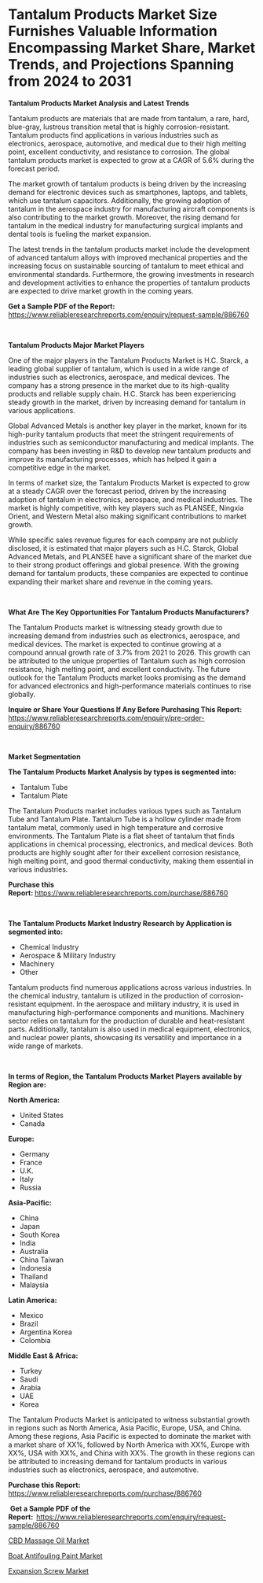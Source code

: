 <p><h1>Tantalum Products Market Size Furnishes Valuable Information Encompassing Market Share, Market Trends, and Projections Spanning from 2024 to 2031</h1></p><p><strong>Tantalum Products Market Analysis and Latest Trends</strong></p>
<p><p>Tantalum products are materials that are made from tantalum, a rare, hard, blue-gray, lustrous transition metal that is highly corrosion-resistant. Tantalum products find applications in various industries such as electronics, aerospace, automotive, and medical due to their high melting point, excellent conductivity, and resistance to corrosion. The global tantalum products market is expected to grow at a CAGR of 5.6% during the forecast period.</p><p>The market growth of tantalum products is being driven by the increasing demand for electronic devices such as smartphones, laptops, and tablets, which use tantalum capacitors. Additionally, the growing adoption of tantalum in the aerospace industry for manufacturing aircraft components is also contributing to the market growth. Moreover, the rising demand for tantalum in the medical industry for manufacturing surgical implants and dental tools is fueling the market expansion.</p><p>The latest trends in the tantalum products market include the development of advanced tantalum alloys with improved mechanical properties and the increasing focus on sustainable sourcing of tantalum to meet ethical and environmental standards. Furthermore, the growing investments in research and development activities to enhance the properties of tantalum products are expected to drive market growth in the coming years.</p></p>
<p><strong>Get a Sample PDF of the Report:&nbsp;</strong> <a href="https://www.reliableresearchreports.com/enquiry/request-sample/886760">https://www.reliableresearchreports.com/enquiry/request-sample/886760</a></p>
<p>&nbsp;</p>
<p><strong>Tantalum Products Major Market Players</strong></p>
<p><p>One of the major players in the Tantalum Products Market is H.C. Starck, a leading global supplier of tantalum, which is used in a wide range of industries such as electronics, aerospace, and medical devices. The company has a strong presence in the market due to its high-quality products and reliable supply chain. H.C. Starck has been experiencing steady growth in the market, driven by increasing demand for tantalum in various applications.</p><p>Global Advanced Metals is another key player in the market, known for its high-purity tantalum products that meet the stringent requirements of industries such as semiconductor manufacturing and medical implants. The company has been investing in R&D to develop new tantalum products and improve its manufacturing processes, which has helped it gain a competitive edge in the market.</p><p>In terms of market size, the Tantalum Products Market is expected to grow at a steady CAGR over the forecast period, driven by the increasing adoption of tantalum in electronics, aerospace, and medical industries. The market is highly competitive, with key players such as PLANSEE, Ningxia Orient, and Western Metal also making significant contributions to market growth.</p><p>While specific sales revenue figures for each company are not publicly disclosed, it is estimated that major players such as H.C. Starck, Global Advanced Metals, and PLANSEE have a significant share of the market due to their strong product offerings and global presence. With the growing demand for tantalum products, these companies are expected to continue expanding their market share and revenue in the coming years.</p></p>
<p>&nbsp;</p>
<p><strong>What Are The Key Opportunities For Tantalum Products Manufacturers?</strong></p>
<p><p>The Tantalum Products market is witnessing steady growth due to increasing demand from industries such as electronics, aerospace, and medical devices. The market is expected to continue growing at a compound annual growth rate of 3.7% from 2021 to 2026. This growth can be attributed to the unique properties of Tantalum such as high corrosion resistance, high melting point, and excellent conductivity. The future outlook for the Tantalum Products market looks promising as the demand for advanced electronics and high-performance materials continues to rise globally.</p></p>
<p><strong>Inquire or Share Your Questions If Any Before Purchasing This Report:</strong> <a href="https://www.reliableresearchreports.com/enquiry/pre-order-enquiry/886760">https://www.reliableresearchreports.com/enquiry/pre-order-enquiry/886760</a></p>
<p>&nbsp;</p>
<p><strong>Market Segmentation</strong></p>
<p><strong>The Tantalum Products Market Analysis by types is segmented into:</strong></p>
<p><ul><li>Tantalum Tube</li><li>Tantalum Plate</li></ul></p>
<p><p>The Tantalum Products market includes various types such as Tantalum Tube and Tantalum Plate. Tantalum Tube is a hollow cylinder made from tantalum metal, commonly used in high temperature and corrosive environments. The Tantalum Plate is a flat sheet of tantalum that finds applications in chemical processing, electronics, and medical devices. Both products are highly sought after for their excellent corrosion resistance, high melting point, and good thermal conductivity, making them essential in various industries.</p></p>
<p><strong>Purchase this Report:&nbsp;</strong><a href="https://www.reliableresearchreports.com/purchase/886760">https://www.reliableresearchreports.com/purchase/886760</a></p>
<p>&nbsp;</p>
<p><strong>The Tantalum Products Market Industry Research by Application is segmented into:</strong></p>
<p><ul><li>Chemical Industry</li><li>Aerospace & Military Industry</li><li>Machinery</li><li>Other</li></ul></p>
<p><p>Tantalum products find numerous applications across various industries. In the chemical industry, tantalum is utilized in the production of corrosion-resistant equipment. In the aerospace and military industry, it is used in manufacturing high-performance components and munitions. Machinery sector relies on tantalum for the production of durable and heat-resistant parts. Additionally, tantalum is also used in medical equipment, electronics, and nuclear power plants, showcasing its versatility and importance in a wide range of markets.</p></p>
<p>&nbsp;</p>
<p><strong>In terms of Region, the Tantalum Products Market Players available by Region are:</strong></p>
<p>
    <p> <strong> North America: </strong>
        <ul>
            <li>United States</li>
            <li>Canada</li>
        </ul>
        </p> 
    <p> <strong> Europe: </strong>
        <ul>
            <li>Germany</li>
            <li>France</li>
            <li>U.K.</li>
            <li>Italy</li>
            <li>Russia</li>
        </ul>
        </p> 
    <p> <strong> Asia-Pacific: </strong>
        <ul>
            <li>China</li>
            <li>Japan</li>
            <li>South Korea</li>
            <li>India</li>
            <li>Australia</li>
            <li>China Taiwan</li>
            <li>Indonesia</li>
            <li>Thailand</li>
            <li>Malaysia</li>
        </ul>
        </p> 
    <p> <strong> Latin America: </strong>
        <ul>
            <li>Mexico</li>
            <li>Brazil</li>
            <li>Argentina Korea</li>
            <li>Colombia</li>
        </ul>
        </p> 
    <p> <strong> Middle East & Africa: </strong>
        <ul>
            <li>Turkey</li>
            <li>Saudi</li>
            <li>Arabia</li>
            <li>UAE</li>
            <li>Korea</li>
        </ul>
    </p>
    </p>
<p><p>The Tantalum Products Market is anticipated to witness substantial growth in regions such as North America, Asia Pacific, Europe, USA, and China. Among these regions, Asia Pacific is expected to dominate the market with a market share of XX%, followed by North America with XX%, Europe with XX%, USA with XX%, and China with XX%. The growth in these regions can be attributed to increasing demand for tantalum products in various industries such as electronics, aerospace, and automotive.</p></p>
<p><strong>Purchase this Report: </strong><a href="https://www.reliableresearchreports.com/purchase/886760">https://www.reliableresearchreports.com/purchase/886760</a></p>
<p>&nbsp;<strong>Get a Sample PDF of the Report:&nbsp;&nbsp;</strong><a href="https://www.reliableresearchreports.com/enquiry/request-sample/886760">https://www.reliableresearchreports.com/enquiry/request-sample/886760</a></p>
<p><strong></strong></p>
<p><p><a href="https://view.publitas.com/reportprime-1/cbd-massage-oil-market-a-comprehensive-report-of-its-market-share-growth-trends-2023-2030/">CBD Massage Oil Market</a></p><p><a href="https://view.publitas.com/reportprime-1/boat-antifouling-paint-market-a-comprehensive-report-of-its-market-share-growth-trends-2023-2030/">Boat Antifouling Paint Market</a></p><p><a href="https://view.publitas.com/reportprime-1/expansion-screw-market-research-report-forecasted-for-period-from-2023-2030-by-market-type-market-application-and-region/">Expansion Screw Market</a></p></p>